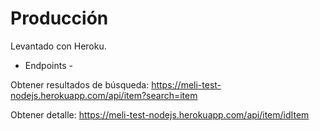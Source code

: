 # Producción
Levantado con Heroku.

- Endpoints -

Obtener resultados de búsqueda: https://meli-test-nodejs.herokuapp.com/api/item?search=item

Obtener detalle: https://meli-test-nodejs.herokuapp.com/api/item/idItem

